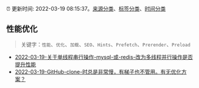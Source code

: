 :alarm_clock: 更新时间: 2022-03-19 08:15:37。[来源分类](../README.md)、[标签分类](../TAGS.md)、[时间分类](../TIMELINE.md)

## 性能优化


> 关键字：`性能`、`优化`、`加载`、`SEO`、`Hints`、`Prefetch`、`Prerender`、`Preload`



- [2022-03-19-关于单线程串行操作-mysql-或-redis-改为多线程并行操作是否提升性能](https://www.v2ex.com/t/841449) 
- [2022-03-19-GitHub-clone-时总是非常慢，有梯子也不管用。有无优化方案？](https://www.v2ex.com/t/841434) 